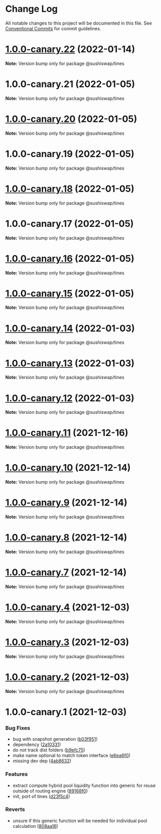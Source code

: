 # Change Log

All notable changes to this project will be documented in this file.
See [Conventional Commits](https://conventionalcommits.org) for commit guidelines.

# [1.0.0-canary.22](https://github.com/sushiswap/sdk/compare/@sushiswap/tines@1.0.0-canary.21...@sushiswap/tines@1.0.0-canary.22) (2022-01-14)

**Note:** Version bump only for package @sushiswap/tines





# 1.0.0-canary.21 (2022-01-05)

**Note:** Version bump only for package @sushiswap/tines





# [1.0.0-canary.20](https://github.com/sushiswap/sdk/compare/@sushiswap/tines@1.0.0-canary.19...@sushiswap/tines@1.0.0-canary.20) (2022-01-05)

**Note:** Version bump only for package @sushiswap/tines





# 1.0.0-canary.19 (2022-01-05)

**Note:** Version bump only for package @sushiswap/tines





# [1.0.0-canary.18](https://github.com/sushiswap/sdk/compare/@sushiswap/tines@1.0.0-canary.17...@sushiswap/tines@1.0.0-canary.18) (2022-01-05)

**Note:** Version bump only for package @sushiswap/tines





# 1.0.0-canary.17 (2022-01-05)

**Note:** Version bump only for package @sushiswap/tines





# [1.0.0-canary.16](https://github.com/sushiswap/sdk/compare/@sushiswap/tines@1.0.0-canary.15...@sushiswap/tines@1.0.0-canary.16) (2022-01-05)

**Note:** Version bump only for package @sushiswap/tines





# [1.0.0-canary.15](https://github.com/sushiswap/sdk/compare/@sushiswap/tines@1.0.0-canary.14...@sushiswap/tines@1.0.0-canary.15) (2022-01-05)

**Note:** Version bump only for package @sushiswap/tines





# [1.0.0-canary.14](https://github.com/sushiswap/sdk/compare/@sushiswap/tines@1.0.0-canary.13...@sushiswap/tines@1.0.0-canary.14) (2022-01-03)

**Note:** Version bump only for package @sushiswap/tines





# [1.0.0-canary.13](https://github.com/sushiswap/sdk/compare/@sushiswap/tines@1.0.0-canary.12...@sushiswap/tines@1.0.0-canary.13) (2022-01-03)

**Note:** Version bump only for package @sushiswap/tines





# [1.0.0-canary.12](https://github.com/sushiswap/sdk/compare/@sushiswap/tines@1.0.0-canary.11...@sushiswap/tines@1.0.0-canary.12) (2022-01-03)

**Note:** Version bump only for package @sushiswap/tines





# [1.0.0-canary.11](https://github.com/sushiswap/sdk/compare/@sushiswap/tines@1.0.0-canary.10...@sushiswap/tines@1.0.0-canary.11) (2021-12-16)

**Note:** Version bump only for package @sushiswap/tines





# [1.0.0-canary.10](https://github.com/sushiswap/sdk/compare/@sushiswap/tines@1.0.0-canary.9...@sushiswap/tines@1.0.0-canary.10) (2021-12-14)

**Note:** Version bump only for package @sushiswap/tines





# [1.0.0-canary.9](https://github.com/sushiswap/sdk/compare/@sushiswap/tines@1.0.0-canary.8...@sushiswap/tines@1.0.0-canary.9) (2021-12-14)

**Note:** Version bump only for package @sushiswap/tines





# [1.0.0-canary.8](https://github.com/sushiswap/sdk/compare/@sushiswap/tines@1.0.0-canary.7...@sushiswap/tines@1.0.0-canary.8) (2021-12-14)

**Note:** Version bump only for package @sushiswap/tines





# [1.0.0-canary.7](https://github.com/sushiswap/sdk/compare/@sushiswap/tines@1.0.0-canary.6...@sushiswap/tines@1.0.0-canary.7) (2021-12-14)

**Note:** Version bump only for package @sushiswap/tines





# [1.0.0-canary.4](https://github.com/sushiswap/sdk/compare/@sushiswap/tines@1.0.0-canary.1...@sushiswap/tines@1.0.0-canary.4) (2021-12-03)

**Note:** Version bump only for package @sushiswap/tines





# [1.0.0-canary.3](https://github.com/sushiswap/sdk/compare/@sushiswap/tines@1.0.0-canary.1...@sushiswap/tines@1.0.0-canary.3) (2021-12-03)

**Note:** Version bump only for package @sushiswap/tines





# [1.0.0-canary.2](https://github.com/sushiswap/sdk/compare/@sushiswap/tines@1.0.0-canary.1...@sushiswap/tines@1.0.0-canary.2) (2021-12-03)

**Note:** Version bump only for package @sushiswap/tines





# 1.0.0-canary.1 (2021-12-03)


### Bug Fixes

* bug with snapshot generation ([b03f951](https://github.com/sushiswap/sdk/commit/b03f951e1d2f7b2fcde1eee3042cb5f840f697fd))
* dependency ([2a10331](https://github.com/sushiswap/sdk/commit/2a1033147f74bf9c3e87dd6cc67453da7810066e))
* do not track dist folders ([b9efc75](https://github.com/sushiswap/sdk/commit/b9efc758cccd871b070a298f346d4a926c13ac7f))
* make name optional to match token interface ([e6ea6f0](https://github.com/sushiswap/sdk/commit/e6ea6f040061e665e1b0db7bf332e133b3a8b534))
* missing dev dep ([4ab8632](https://github.com/sushiswap/sdk/commit/4ab8632a4b76eb0ca9f53cb1e6ef593e9d33196f))


### Features

* extract compute hybrid pool liquidity function into generic for reuse outside of routing engine ([89168f0](https://github.com/sushiswap/sdk/commit/89168f0ad1bc5c88a8dc7e5c75f952a876fd6bb8))
* init, port of tines ([d23f5c4](https://github.com/sushiswap/sdk/commit/d23f5c4ecc4c890e237fb142ed183c2ff8ca2799))


### Reverts

* unsure if this generic function will be needed for individual pool calculation ([808aa16](https://github.com/sushiswap/sdk/commit/808aa165e5bf1eba7e1b15f4915268f8e6b45063))
